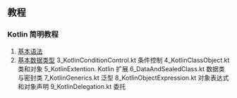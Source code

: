 ## 教程
### Kotlin 简明教程
1. [基本语法](/Tutorial/Kotlin/1_KotlinBasisSyntax)
2. [基本数据类型](./Kotlin/2_KotlinBasicDataType.kt)
3_KotlinConditionControl.kt 条件控制
4_KotlinClassObject.kt 类和对象
5_KotlinExtention. Kotlin 扩展
6_DataAndSealedClass.kt 数据类与密封类
7_KotlinGenerics.kt 泛型
8_KotlinObjectExpression.kt 对象表达式和对象声明
9_KotlinDelegation.kt 委托